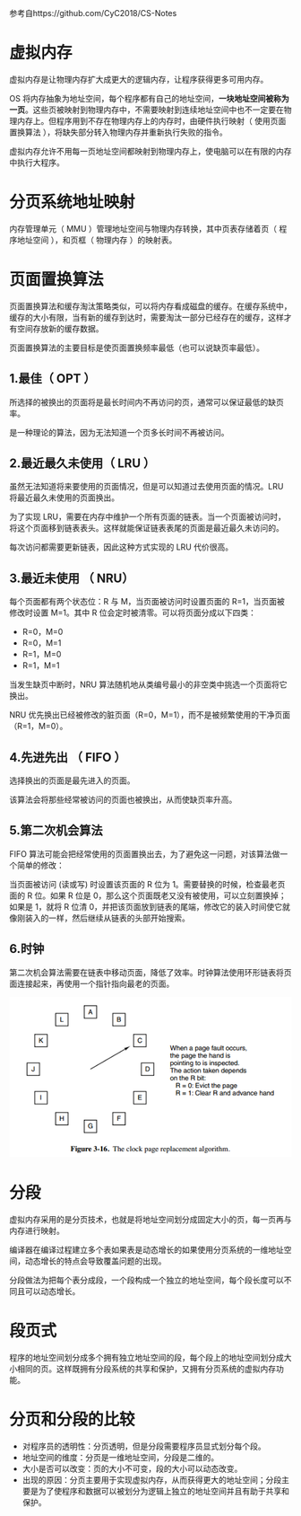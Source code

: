 参考自https://github.com/CyC2018/CS-Notes 

# 虚拟内存

虚拟内存是让物理内存扩大成更大的逻辑内存，让程序获得更多可用内存。

OS 将内存抽象为地址空间，每个程序都有自己的地址空间，**一块地址空间被称为一页**。这些页被映射到物理内存中，不需要映射到连续地址空间中也不一定要在物理内存上。但程序用到不存在物理内存上的内存时，由硬件执行映射（ 使用页面置换算法 ），将缺失部分转入物理内存并重新执行失败的指令。

虚拟内存允许不用每一页地址空间都映射到物理内存上，使电脑可以在有限的内存中执行大程序。

# 分页系统地址映射

内存管理单元（ MMU ）管理地址空间与物理内存转换，其中页表存储着页（ 程序地址空间 ），和页框（ 物理内存 ）的映射表。

# 页面置换算法

页面置换算法和缓存淘汰策略类似，可以将内存看成磁盘的缓存。在缓存系统中，缓存的大小有限，当有新的缓存到达时，需要淘汰一部分已经存在的缓存，这样才有空间存放新的缓存数据。

页面置换算法的主要目标是使页面置换频率最低（也可以说缺页率最低）。

## 1.最佳（ OPT ）

所选择的被换出的页面将是最长时间内不再访问的页，通常可以保证最低的缺页率。

是一种理论的算法，因为无法知道一个页多长时间不再被访问。



## 2.最近最久未使用（ LRU ）

虽然无法知道将来要使用的页面情况，但是可以知道过去使用页面的情况。LRU 将最近最久未使用的页面换出。 

为了实现 LRU，需要在内存中维护一个所有页面的链表。当一个页面被访问时，将这个页面移到链表表头。这样就能保证链表表尾的页面是最近最久未访问的。

每次访问都需要更新链表，因此这种方式实现的 LRU 代价很高。

## 3.最近未使用 （ NRU）

 每个页面都有两个状态位：R 与 M，当页面被访问时设置页面的 R=1，当页面被修改时设置 M=1。其中 R 位会定时被清零。可以将页面分成以下四类： 

- R=0，M=0
- R=0，M=1
- R=1，M=0
- R=1，M=1

当发生缺页中断时，NRU 算法随机地从类编号最小的非空类中挑选一个页面将它换出。

NRU 优先换出已经被修改的脏页面（R=0，M=1），而不是被频繁使用的干净页面（R=1，M=0）。

## 4.先进先出 （ FIFO ）

选择换出的页面是最先进入的页面。

该算法会将那些经常被访问的页面也被换出，从而使缺页率升高。

## 5.第二次机会算法

 FIFO 算法可能会把经常使用的页面置换出去，为了避免这一问题，对该算法做一个简单的修改： 

 当页面被访问 (读或写) 时设置该页面的 R 位为 1。需要替换的时候，检查最老页面的 R 位。如果 R 位是 0，那么这个页面既老又没有被使用，可以立刻置换掉；如果是 1，就将 R 位清 0，并把该页面放到链表的尾端，修改它的装入时间使它就像刚装入的一样，然后继续从链表的头部开始搜索。 

## 6.时钟

 第二次机会算法需要在链表中移动页面，降低了效率。时钟算法使用环形链表将页面连接起来，再使用一个指针指向最老的页面。 

![img](..\java\static\时钟.png)

# 分段

虚拟内存采用的是分页技术，也就是将地址空间划分成固定大小的页，每一页再与内存进行映射。 

编译器在编译过程建立多个表如果表是动态增长的如果使用分页系统的一维地址空间，动态增长的特点会导致覆盖问题的出现。

分段做法为把每个表分成段，一个段构成一个独立的地址空间，每个段长度可以不同且可以动态增长。

# 段页式

程序的地址空间划分成多个拥有独立地址空间的段，每个段上的地址空间划分成大小相同的页。这样既拥有分段系统的共享和保护，又拥有分页系统的虚拟内存功能。



# 分页和分段的比较

- 对程序员的透明性：分页透明，但是分段需要程序员显式划分每个段。
- 地址空间的维度：分页是一维地址空间，分段是二维的。
- 大小是否可以改变：页的大小不可变，段的大小可以动态改变。
- 出现的原因：分页主要用于实现虚拟内存，从而获得更大的地址空间；分段主要是为了使程序和数据可以被划分为逻辑上独立的地址空间并且有助于共享和保护。